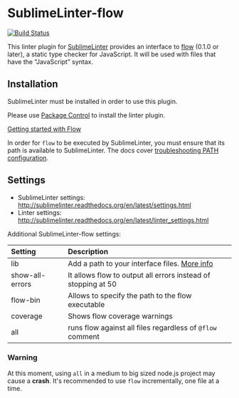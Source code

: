 SublimeLinter-flow
================================

[![Build Status](https://travis-ci.org/SublimeLinter/SublimeLinter-flow.svg?branch=master)](https://travis-ci.org/SublimeLinter/SublimeLinter-flow)

This linter plugin for [SublimeLinter](http://sublimelinter.readthedocs.org) provides an interface to [flow](http://flowtype.org/) (0.1.0 or later), a static type checker for JavaScript. It will be used with files that have the “JavaScript” syntax.

## Installation
SublimeLinter must be installed in order to use this plugin. 

Please use [Package Control](https://packagecontrol.io) to install the linter plugin.

[Getting started with Flow](http://flowtype.org/docs/getting-started.html#installing-flow)

In order for `flow` to be executed by SublimeLinter, you must ensure that its path is available to SublimeLinter. The docs cover [troubleshooting PATH configuration](http://sublimelinter.readthedocs.io/en/latest/troubleshooting.html#finding-a-linter-executable).


## Settings
- SublimeLinter settings: http://sublimelinter.readthedocs.org/en/latest/settings.html
- Linter settings: http://sublimelinter.readthedocs.org/en/latest/linter_settings.html

Additional SublimeLinter-flow settings:

|Setting|Description|
|:------|:----------|
|lib|Add a path to your interface files. [More info](http://flowtype.org/docs/third-party.html#interface-files)|
|show-all-errors|It allows flow to output all errors instead of stopping at 50|
|flow-bin|Allows to specify the path to the flow executable|
|coverage|Shows flow coverage warnings|
|all|runs flow against all files regardless of `@flow` comment|

### Warning

At this moment, using `all` in a medium to big sized node.js project may cause a **crash**.  It's recommended to use `flow` incrementally,  one file at a time.

